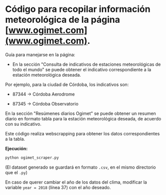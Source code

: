 # Código para recopilar información meteorológica de la página [www.ogimet.com](www.ogimet.com).

Guía para manejarse en la página:

- En la sección "Consulta de indicativos de estaciones meteorológicas de todo el mundo" se puede obtener el indicativo correspondiente a la estación meteorológica deseada.

Por ejemplo, para la ciudad de Córdoba, los indicativos son:

- 87344 -> Córdoba Aerodrome
        
- 87345 -> Córdoba Observatorio
   
En la sección "Resúmenes diarios Ogimet" se puede obtener un resumen diario en formato tabla para la estación meteorológica deseada, de acuerdo con su indicativo.

Este código realiza webscrapping para obtener los datos correspondientes a la tabla.

**Ejecución:**

```bash
python ogimet_scraper.py
```

(El dataset generado se guardará en formato ``.csv``, en el mismo directorio que el ``.py``)

En caso de querer cambiar el año de los datos del clima, modificar la variable ``year = 2018`` (línea 37) con el año deseado.
